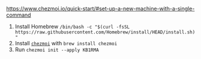 
https://www.chezmoi.io/quick-start/#set-up-a-new-machine-with-a-single-command

1. Install Homebrew `/bin/bash -c "$(curl -fsSL https://raw.githubusercontent.com/Homebrew/install/HEAD/install.sh)"`
1. Install [`chezmoi`](https://www.chezmoi.io/install/) with `brew install chezmoi`
2. Run `chezmoi init --apply KB1RMA`
